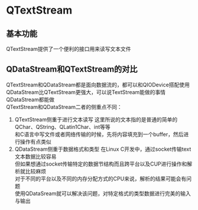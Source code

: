 # QTextStream

## 基本功能
QTextStream提供了一个便利的接口用来读写文本文件  



## QDataStream和QTextStream的对比
QTextStream和QDataStream都是面向数据流的，都可以和QIODevice搭配使用  
QDataStream比QTextStream更强大，可以说TextStream能做的事情QDataStream都能做  
QTextStream和QDataStream二者的侧重点不同：  
1. QTextStream侧重于进行文本读写
这里所说的文本指的是普通的简单的QChar、QString、QLatin1Char、int等等  
和C语言中写文件或者网络传输的时候，先将内容填充到一个buffer，然后进行操作有点类似  
2. QDataStream侧重于数据格式和类型
在Linux C开发中，通过socket传输text文本数据比较容易  
但如果想通过socket传输特定的数据节结构而且跨平台以及CUP进行操作和解析就比较麻烦  
对于不同的平台以及不同的内存分配方式的CPU来说，解析的结果可能会有问题  
使用QDataSream就可以解决该问题，对特定格式的类型数据进行完美的输入与输出  